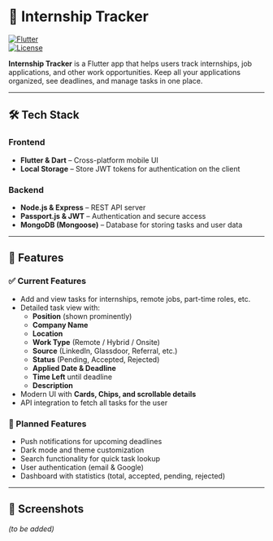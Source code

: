 # 📝 Internship Tracker

[![Flutter](https://img.shields.io/badge/Flutter-3.13-blue?logo=flutter&logoColor=white)](https://flutter.dev/)  
[![License](https://img.shields.io/badge/License-MIT-green)](LICENSE)

**Internship Tracker** is a Flutter app that helps users track internships, job applications, and other work opportunities. Keep all your applications organized, see deadlines, and manage tasks in one place.  

---

## 🛠️ Tech Stack

### Frontend
- **Flutter & Dart** – Cross-platform mobile UI  
- **Local Storage** – Store JWT tokens for authentication on the client  

### Backend
- **Node.js & Express** – REST API server  
- **Passport.js & JWT** – Authentication and secure access  
- **MongoDB (Mongoose)** – Database for storing tasks and user data  


---

## 🌟 Features

### ✅ Current Features
- Add and view tasks for internships, remote jobs, part-time roles, etc.  
- Detailed task view with:
  - **Position** (shown prominently)  
  - **Company Name**  
  - **Location**  
  - **Work Type** (Remote / Hybrid / Onsite)  
  - **Source** (LinkedIn, Glassdoor, Referral, etc.)  
  - **Status** (Pending, Accepted, Rejected)  
  - **Applied Date & Deadline**  
  - **Time Left** until deadline  
  - **Description**  
- Modern UI with **Cards, Chips, and scrollable details**  
- API integration to fetch all tasks for the user  

### 🚀 Planned Features
- Push notifications for upcoming deadlines  
- Dark mode and theme customization  
- Search functionality for quick task lookup  
- User authentication (email & Google)  
- Dashboard with statistics (total, accepted, pending, rejected) 

---

## 🎨 Screenshots

*(to be added)*  



